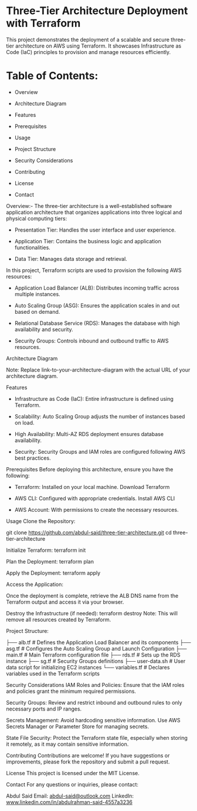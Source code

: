 # Three-Tier Architecture Deployment with Terraform
This project demonstrates the deployment of a scalable and secure three-tier architecture on AWS using Terraform. It showcases Infrastructure as Code (IaC) principles to provision and manage resources efficiently.

# Table of Contents:
 -  Overview

 -  Architecture Diagram

 -  Features

 -  Prerequisites

 -  Usage

 -  Project Structure

 -  Security Considerations

 -  Contributing

 -  License

 -  Contact

Overview:-
The three-tier architecture is a well-established software application architecture that organizes applications into three logical and physical computing tiers:

 -  Presentation Tier: Handles the user interface and user experience.

 -  Application Tier: Contains the business logic and application functionalities.

 -  Data Tier: Manages data storage and retrieval.

In this project, Terraform scripts are used to provision the following AWS resources:

 -  Application Load Balancer (ALB): Distributes incoming traffic across multiple instances.

 -  Auto Scaling Group (ASG): Ensures the application scales in and out based on demand.

 -  Relational Database Service (RDS): Manages the database with high availability and security.

 -  Security Groups: Controls inbound and outbound traffic to AWS resources.

Architecture Diagram

 Note: Replace link-to-your-architecture-diagram with the actual URL of your architecture diagram.

Features
 -  Infrastructure as Code (IaC): Entire infrastructure is defined using Terraform.

 -  Scalability: Auto Scaling Group adjusts the number of instances based on load.

 -  High Availability: Multi-AZ RDS deployment ensures database availability.

 -  Security: Security Groups and IAM roles are configured following AWS best practices.

Prerequisites
Before deploying this architecture, ensure you have the following:

 - Terraform: Installed on your local machine. Download Terraform

 - AWS CLI: Configured with appropriate credentials. Install AWS CLI

 - AWS Account: With permissions to create the necessary resources.

Usage
Clone the Repository:

git clone https://github.com/abdul-said/three-tier-architecture.git
cd three-tier-architecture

Initialize Terraform:
  terraform init

Plan the Deployment:
  terraform plan

Apply the Deployment:
  terraform apply


Access the Application:

Once the deployment is complete, retrieve the ALB DNS name from the Terraform output and access it via your browser.

Destroy the Infrastructure (if needed):
  terraform destroy
Note: This will remove all resources created by Terraform.

Project Structure:

├── alb.tf            # Defines the Application Load Balancer and its components
├── asg.tf            # Configures the Auto Scaling Group and Launch Configuration
├── main.tf           # Main Terraform configuration file
├── rds.tf            # Sets up the RDS instance
├── sg.tf             # Security Groups definitions
├── user-data.sh      # User data script for initializing EC2 instances
└── variables.tf      # Declares variables used in the Terraform scripts


Security Considerations
IAM Roles and Policies: Ensure that the IAM roles and policies grant the minimum required permissions.

Security Groups: Review and restrict inbound and outbound rules to only necessary ports and IP ranges.

Secrets Management: Avoid hardcoding sensitive information. Use AWS Secrets Manager or Parameter Store for managing secrets.

State File Security: Protect the Terraform state file, especially when storing it remotely, as it may contain sensitive information.

Contributing
Contributions are welcome! If you have suggestions or improvements, please fork the repository and submit a pull request.

License
This project is licensed under the MIT License.

Contact
For any questions or inquiries, please contact:

Abdul Said
Email: abdul-said@outlook.com
LinkedIn: www.linkedin.com/in/abdulrahman-said-4557a3236
